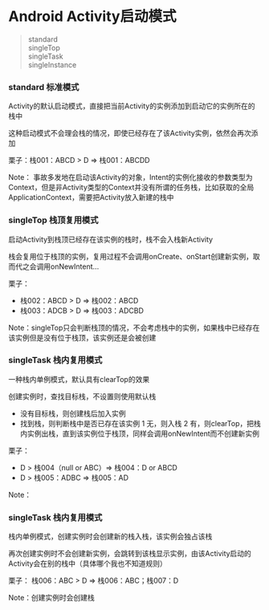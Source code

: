 # Android Activity启动模式
>standard  
singleTop  
singleTask  
singleInstance  

### standard 标准模式
Activity的默认启动模式，直接把当前Activity的实例添加到启动它的实例所在的栈中

这种启动模式不会理会栈的情况，即使已经存在了该Activity实例，依然会再次添加

栗子：栈001：ABCD > D => 栈001：ABCDD

 Note： 事故多发地在启动该Activity的对象，Intent的实例化接收的参数类型为Context，但是非Activity类型的Context并没有所谓的任务栈，比如获取的全局ApplicationContext，需要把Activity放入新建的栈中

### singleTop 栈顶复用模式
启动Activity到栈顶已经存在该实例的栈时，栈不会入栈新Activity

栈会复用位于栈顶的实例，复用过程不会调用onCreate、onStart创建新实例，取而代之会调用onNewIntent...


栗子：
* 栈002：ABCD > D => 栈002：ABCD
* 栈003：ADCB > D => 栈003：ADCBD

Note：singleTop只会判断栈顶的情况，不会考虑栈中的实例，如果栈中已经存在该实例但是没有位于栈顶，该实例还是会被创建

### singleTask 栈内复用模式

一种栈内单例模式，默认具有clearTop的效果

创建实例时，查找目标栈，不设置则使用默认栈
* 没有目标栈，则创建栈后加入实例
* 找到栈，则判断栈中是否已存在该实例
1 无，则入栈
2 有，则clearTop，把栈内实例出栈，直到该实例位于栈顶，同样会调用onNewIntent而不创建新实例

栗子：
* D > 栈004（null or ABC）=> 栈004：D or ABCD
* D > 栈005：ADBC => 栈005：AD

Note：

### singleTask 栈内复用模式

栈内单例模式，创建实例时会创建新的栈入栈，该实例会独占该栈

再次创建实例时不会创建新实例，会跳转到该栈显示实例，由该Activity启动的Activity会在别的栈中（具体哪个我也不知道规则）

栗子：
栈006：ABC > D => 栈006：ABC；栈007：D

Note：创建实例时会创建栈
